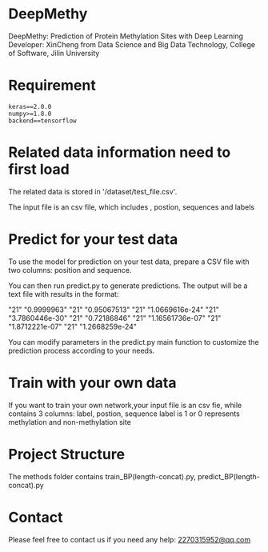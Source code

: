 
DeepMethy
=========
DeepMethy: Prediction of Protein Methylation Sites with Deep Learning
Developer: XinCheng  from  Data Science and Big Data Technology, College of Software, Jilin University 

Requirement
=========
    keras==2.0.0
    numpy>=1.8.0
    backend==tensorflow

Related data information need to first load
=========
The related data is stored in '/dataset/test_file.csv'.

The input file is an csv file, which includes , postion, sequences and labels

Predict for your test data
=========
To use the model for prediction on your test data, prepare a CSV file with two columns: position and sequence. 

You can then run predict.py to generate predictions. The output will be a text file with results in the format:

"21"	"0.9999963"
"21"	"0.95067513"
"21"	"1.0669616e-24"
"21"	"3.7860446e-30"
"21"	"0.72186846"
"21"	"1.16561736e-07"
"21"	"1.8712221e-07"
"21"	"1.2668259e-24"

You can modify parameters in the predict.py main function to customize the prediction process according to your needs.

Train with your own data
=====
If you want to train your own network,your input file is an csv fie, while contains 3 columns:
label,  postion, sequence
label is 1 or 0 represents methylation and non-methylation site

Project Structure
==============

The methods folder contains train_BP(length-concat).py, predict_BP(length-concat).py



Contact
=========
Please feel free to contact us if you need any help: 2270315952@qq.com
